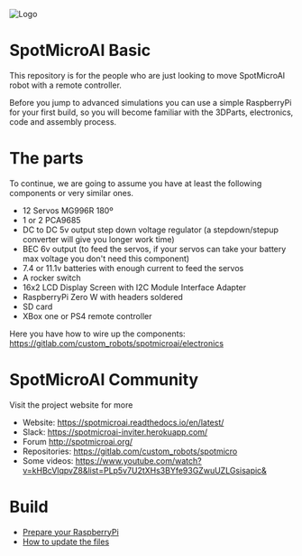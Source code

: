 ![Logo](https://gitlab.com/custom_robots/spotmicroai/website/raw/master/docs/assets/logo.png)

# SpotMicroAI Basic

This repository is for the people who are just looking to move SpotMicroAI robot with a remote controller.

Before you jump to advanced simulations you can use a simple RaspberryPi for your first build, so you will become familiar with the 3DParts, electronics, code and assembly process.

# The parts

To continue, we are going to assume you have at least the following components or very similar ones.

* 12 Servos MG996R 180º
* 1 or 2 PCA9685
* DC to DC 5v output step down voltage regulator (a stepdown/stepup converter will give you longer work time)
* BEC 6v output (to feed the servos, if your servos can take your battery max voltage you don't need this component)
* 7.4 or 11.1v batteries with enough current to feed the servos
* A rocker switch
* 16x2 LCD Display Screen with I2C Module Interface Adapter
* RaspberryPi Zero W with headers soldered
* SD card
* XBox one or PS4 remote controller

Here you have how to wire up the components: https://gitlab.com/custom_robots/spotmicroai/electronics

# SpotMicroAI Community

Visit the project website for more
* Website: https://spotmicroai.readthedocs.io/en/latest/
* Slack: https://spotmicroai-inviter.herokuapp.com/
* Forum http://spotmicroai.org/
* Repositories: https://gitlab.com/custom_robots/spotmicro
* Some videos: https://www.youtube.com/watch?v=kHBcVlqpvZ8&list=PLp5v7U2tXHs3BYfe93GZwuUZLGsisapic&

# Build

* [Prepare your RaspberryPi](./1.%20Prepare%20your%20RaspberryPi)
* [How to update the files](./2.%20How%20to%20update%20the%20files)
















